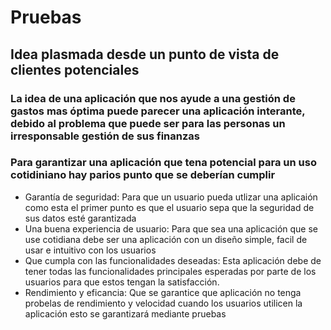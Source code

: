 <h1>Pruebas</h1>
<h2>Idea plasmada desde un punto de vista de clientes potenciales</h2>
<h3>La idea de una aplicación que nos ayude a una gestión de gastos mas óptima puede parecer una aplicación interante, debido al problema que puede ser para las personas un irresponsable gestión de sus finanzas</h3>
<h3>Para garantizar una aplicación que tena potencial para un uso cotidiniano hay parios punto que se deberían cumplir</h3>
<ul>
  <li>Garantía de seguridad: Para que un usuario pueda utlizar una aplicaión como esta el primer punto es que el usuario sepa que la seguridad de sus datos esté garantizada</li>
  <li>Una buena experiencia de usuario: Para que sea una aplicación que se use cotidiana debe ser una aplicación con un diseño simple, facil de usar e intuitivo con los usuarios</li>
  <li>Que cumpla con las funcionalidades deseadas: Esta aplicación debe de tener todas las funcionalidades principales esperadas por parte de los usuarios para que estos tengan la satisfacción.</li>
  <li>Rendimiento y eficancia: Que se garantice que aplicación no tenga probelas de rendimiento y velocidad cuando los usuarios utilicen la aplicación esto se garantizará mediante pruebas</li>
</ul>
